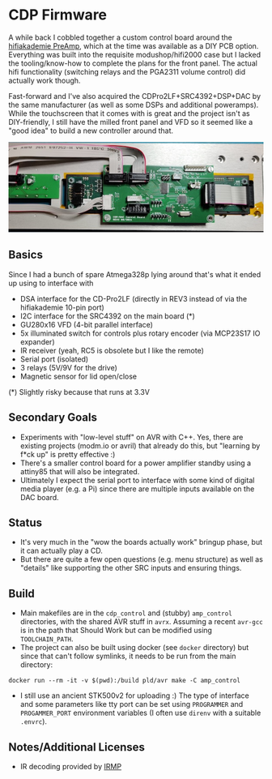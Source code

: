 # CDP Firmware
A while back I cobbled together a custom control board around the [hifiakademie PreAmp](https://hifiakademie.de/?id=12.3&si=MTY2MjMxMTA4NC4yOTkzfDc5LjIxMy4yMjMuMjQ0fCA), which at the time was available as a DIY PCB option. Everything was built into the requisite modushop/hifi2000 case but I lacked the tooling/know-how to complete the plans for the front panel. The actual hifi functionality (switching relays and the PGA2311 volume control) did actually work though.

Fast-forward and I've also acquired the CDPro2LF+SRC4392+DSP+DAC by the same manufacturer (as well as some DSPs and additional poweramps). While the touchscreen that it comes with is great and the project isn't as DIY-friendly, I still have the milled front panel and VFD so it seemed like a "good idea" to build a new controller around that.

![panel_rear.jpg](./res/panel_rear.jpg)

## Basics
Since I had a bunch of spare Atmega328p lying around that's what it ended up using to interface with
- DSA interface for the CD-Pro2LF (directly in REV3 instead of via the hifiakademie 10-pin port)
- I2C interface for the SRC4392 on the main board (\*)
- GU280x16 VFD (4-bit parallel interface)
- 5x illuminated switch for controls plus rotary encoder (via MCP23S17 IO expander)
- IR receiver (yeah, RC5 is obsolete but I like the remote)
- Serial port (isolated)
- 3 relays (5V/9V for the drive)
- Magnetic sensor for lid open/close

(\*) Slightly risky because that runs at 3.3V

## Secondary Goals
- Experiments with "low-level stuff" on AVR with C++. Yes, there are existing projects (modm.io or avril) that already do this, but "learning by f\*ck up" is pretty effective :)
- There's a smaller control board for a power amplifier standby using a attiny85 that will also be integrated.
- Ultimately I expect the serial port to interface with some kind of digital media player (e.g. a Pi) since there are multiple inputs available on the DAC board.

## Status
- It's very much in the "wow the boards actually work" bringup phase, but it can actually play a CD.
- But there are quite a few open questions (e.g. menu structure) as well as "details" like supporting the other SRC inputs and ensuring things.

## Build
- Main makefiles are in the `cdp_control` and (stubby) `amp_control` directories, with the shared AVR stuff in `avrx`. Assuming a recent `avr-gcc` is in the path that Should Work but can be modified using `TOOLCHAIN_PATH`.
- The project can also be built using docker (see `docker` directory) but since that can't follow symlinks, it needs to be run from the main directory:
```
docker run --rm -it -v $(pwd):/build pld/avr make -C amp_control
```
- I still use an ancient STK500v2 for uploading :) The type of interface and some parameters like tty port can be set using `PROGRAMMER` and `PROGAMMER_PORT` environment variables (I often use `direnv` with a suitable `.envrc`).

## Notes/Additional Licenses
- IR decoding provided by [IRMP](https://github.com/Mikrocontroller-net/irmp)
